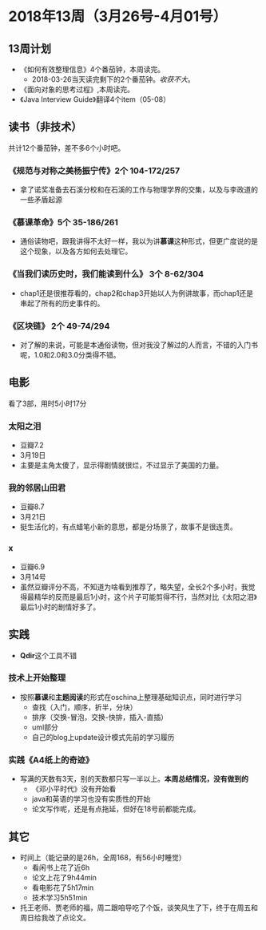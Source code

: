 # 2018年13周（3月26号-4月01号）

## 13周计划

+ 《如何有效整理信息》4个番茄钟，本周读完。
  + 2018-03-26当天读完剩下的2个番茄钟。*收获不大*。
+ 《面向对象的思考过程》,本周读完。
+ 《Java Interview Guide》翻译4个item（05-08）


## 读书（非技术）

共计12个番茄钟，差不多6个小时吧。 

### 《规范与对称之美杨振宁传》2个 104-172/257

+ 拿了诺奖准备去石溪分校和在石溪的工作与物理学界的交集，以及与李政道的一些矛盾起源

### 《慕课革命》5个 35-186/261

+ 通俗读物吧，跟我讲得不太好一样，我以为讲**慕课**这种形式，但更广度说的是这个现象，以及各方如何去处理它。

### 《当我们读历史时，我们能读到什么》 3个  8-62/304

+ chap1还是很推荐看的，chap2和chap3开始以人为例讲故事，而chap1还是串起了所有的历史事件的。

### 《区块链》 2个 49-74/294

+ 对了解的来说，可能是本通俗读物，但对我没了解过的人而言，不错的入门书呢，1.0和2.0和3.0分类得不错。

## 电影

看了3部，用时5小时17分

### 太阳之泪

+ 豆瓣7.2
+ 3月19日
+ 主要是主角太傻了，显示得剧情就很烂，不过显示了美国的力量。

### 我的邻居山田君

+ 豆瓣8.7
+ 3月21日
+ 挺生活化的，有点蜡笔小新的意思，都是分场景了，故事不是很连贯。

###  x
+ 豆瓣6.9
+ 3月14号
+ 虽然豆瓣评分不高，不知道为啥看到推荐了，略失望，全长2个多小时，我觉得最精华的反而是最后1小时，这个片子可能剪得不行，当然对比《太阳之泪》最后1小时的剧情好多了。

##  实践
+ **Qdir**这个工具不错
###  技术上开始整理
+ 按照**慕课**和**主题阅读**的形式在oschina上整理基础知识点，同时进行学习
	+ 查找（入门，顺序，折半，分块）
	+ 排序（交换-冒泡，交换-快排，插入-直插）
	+ uml部分
	+ 自己的blog上update设计模式先前的学习履历
###  实践《A4纸上的奇迹》
+ 写满的天数有3天，别的天数都只写一半以上。**本周总结情况，没有做到的**
    + 《邓小平时代》没有开始看
	+ java和英语的学习也没有实质性的开始
	+ 论文写作呢，还是有点拖延，但好在18号前都能完成。

##  其它
+ 时间上（能记录的是26h，全周168，有56小时睡觉）
	+ 看闲书上花了近6h
	+ 论文上花了9h44min
	+ 看电影花了5h17min
	+ 技术学习5h51min
+ 托王老师、贾老师的福，周二跟咱导吃了个饭，谈笑风生了下，终于在周五和周日给我改了点论文。